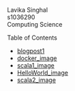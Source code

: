 ---
---

Lavika Singhal\
s1036290\
Computing Science

Table of Contents
- <a href = "https://github.com/rubigdata/bigdata-blog-2021-Lavika5/blob/master/docs/blogpost1.md" title="blogpost1.md">blogpost1</a>
- <a href = "https://github.com/rubigdata/bigdata-blog-2021-Lavika5/blob/master/docs/Screenshot_2021-02-21_09-51-10.png" title="docker.png">docker_image</a>
- <a href = "https://github.com/rubigdata/bigdata-blog-2021-Lavika5/blob/master/docs/Screenshot_2021-02-21_09-51-37.png" title="scala1.png">scala1_image</a>
- <a href = "https://github.com/rubigdata/bigdata-blog-2021-Lavika5/blob/master/docs/Screenshot_2021-02-21_10-17-13.png" title="HelloWorld.scala">HelloWorld_image</a>
- <a href = "https://github.com/rubigdata/bigdata-blog-2021-Lavika5/blob/master/docs/Screenshot_2021-02-21_09-52-18.png" title="scala2.png">scala2_image</a>



